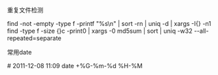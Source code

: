 重复文件检测

find -not -empty -type f -printf "%s\n" | sort -rn | uniq -d | xargs -I{} -n1 find -type f -size {}c -print0 | xargs -0 md5sum | sort | uniq -w32 --all-repeated=separate

常用date

\# 2011-12-08 11:09
date +%G-%m-%d %H-%M
